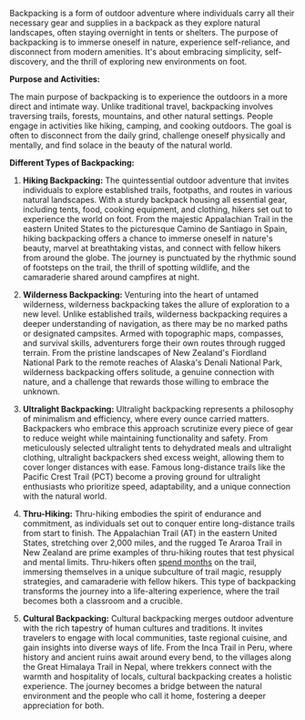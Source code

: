 Backpacking is a form of outdoor adventure where individuals carry all their necessary gear and supplies in a backpack as they explore natural landscapes, often staying overnight in tents or shelters. The purpose of backpacking is to immerse oneself in nature, experience self-reliance, and disconnect from modern amenities. It's about embracing simplicity, self-discovery, and the thrill of exploring new environments on foot.

**Purpose and Activities:**

The main purpose of backpacking is to experience the outdoors in a more direct and intimate way. Unlike traditional travel, backpacking involves traversing trails, forests, mountains, and other natural settings. People engage in activities like hiking, camping, and cooking outdoors. The goal is often to disconnect from the daily grind, challenge oneself physically and mentally, and find solace in the beauty of the natural world.

**Different Types of Backpacking:**

1. **Hiking Backpacking:** The quintessential outdoor adventure that invites individuals to explore established trails, footpaths, and routes in various natural landscapes. With a sturdy backpack housing all essential gear, including tents, food, cooking equipment, and clothing, hikers set out to experience the world on foot. From the majestic Appalachian Trail in the eastern United States to the picturesque Camino de Santiago in Spain, hiking backpacking offers a chance to immerse oneself in nature's beauty, marvel at breathtaking vistas, and connect with fellow hikers from around the globe. The journey is punctuated by the rhythmic sound of footsteps on the trail, the thrill of spotting wildlife, and the camaraderie shared around campfires at night.

2. **Wilderness Backpacking:** Venturing into the heart of untamed wilderness, wilderness backpacking takes the allure of exploration to a new level. Unlike established trails, wilderness backpacking requires a deeper understanding of navigation, as there may be no marked paths or designated campsites. Armed with topographic maps, compasses, and survival skills, adventurers forge their own routes through rugged terrain. From the pristine landscapes of New Zealand's Fiordland National Park to the remote reaches of Alaska's Denali National Park, wilderness backpacking offers solitude, a genuine connection with nature, and a challenge that rewards those willing to embrace the unknown.

3. **Ultralight Backpacking:** Ultralight backpacking represents a philosophy of minimalism and efficiency, where every ounce carried matters. Backpackers who embrace this approach scrutinize every piece of gear to reduce weight while maintaining functionality and safety. From meticulously selected ultralight tents to dehydrated meals and ultralight clothing, ultralight backpackers shed excess weight, allowing them to cover longer distances with ease. Famous long-distance trails like the Pacific Crest Trail (PCT) become a proving ground for ultralight enthusiasts who prioritize speed, adaptability, and a unique connection with the natural world.

4. **Thru-Hiking:** Thru-hiking embodies the spirit of endurance and commitment, as individuals set out to conquer entire long-distance trails from start to finish. The Appalachian Trail (AT) in the eastern United States, stretching over 2,000 miles, and the rugged Te Araroa Trail in New Zealand are prime examples of thru-hiking routes that test physical and mental limits. Thru-hikers often [spend months](Planning%20Extended%20Trips) on the trail, immersing themselves in a unique subculture of trail magic, resupply strategies, and camaraderie with fellow hikers. This type of backpacking transforms the journey into a life-altering experience, where the trail becomes both a classroom and a crucible.

5. **Cultural Backpacking:** Cultural backpacking merges outdoor adventure with the rich tapestry of human cultures and traditions. It invites travelers to engage with local communities, taste regional cuisine, and gain insights into diverse ways of life. From the Inca Trail in Peru, where history and ancient ruins await around every bend, to the villages along the Great Himalaya Trail in Nepal, where trekkers connect with the warmth and hospitality of locals, cultural backpacking creates a holistic experience. The journey becomes a bridge between the natural environment and the people who call it home, fostering a deeper appreciation for both.